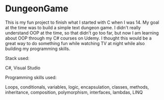 # DungeonGame

This is my fun project to finish what I started with C when I was 14. My goal at the time was to build a simple text dungeon game. I didn't really understand OOP at the time, so that didn't go too far, but now I am learning about OOP through my C# courses on Udemy. I thought this would be a great way to do something fun while watching TV at night while also building my programming skills.

Stack used:

C#, Visual Studio

Programming skills used:

Loops, conditionals, variables, logic, encapsulation, classes, methods, inheritance, composition, polymorphism, interfaces, lambdas, LINQ
